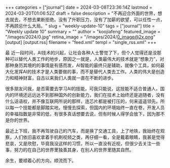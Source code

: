 +++
categories = ["journal"]
date = 2024-03-08T23:36:14Z
lastmod = 2024-03-20T01:06:52Z
draft = false
description = "不再迎合外面的世界，想去就去，不想去果断拒绝。没有了升职压力，没有了加薪的欲望，可以任性一点，不再顾忌什么大局。"
slug = "weekly-update-10"
tags = ["journal"]
title = "Weekly update 10"
summary = ""
author = "koojiafeng"
featured_image = "/images/2024/0.jpg"
retina_image =  "/images/2024/0_image@2x.png"
[output]
    [output.rss]
        filename = "feed.xml"
        templ = "single_rss.xml"
+++
<p class="has-dropcap">
<span aria-labelledby="word--first" role="text">
 <span aria-hidden="true">
  <span class="dropcap">最</span>
 </span>
</span>近一段时间，AI技术的兴起，让社会各种人士警觉了下，但个人觉得还是没那种可以替代人类工作的地步，原因之一就是，人类最伟大的技术就是“想象力”，对那种身历其境的的事情是有感而发，AI智能的最终只是辅助，就像个工具，如何最大化发挥AI的技术才是人类要做的事，而不是替代人类去工作。人类的伟大是创造力和精神财富，自古以来我们人类就一直在不断的进步。
</p>
很多朋友问我，是否需要去学习AI的技能，可我只能说，这技能不适合普通人，国内的环境还远远达不到那种国外的创新能力，我们在技术上始终还是追随者，没有什么话语权，并不像互联网所说的那样，连芯片都是被打压的，何来遥遥领先。所以每一个技能都是脚踏实地，慢慢去探索，但国内的环境始终一直在卷，开发人员的幸福指数是非常的低，有很多真话想要去说，但有时候人得学会放下，因为那不是你的世界。

最近上下班，我不再驾驶自己的汽车，而是换了交通工具，上了地铁，我始终在观察，人们依旧喜欢拿着手机刷视频之类，再仔细一看，全是戴着眼睛，我甚是觉得悲哀，又是欣慰，毕竟我没这样的习惯，所以一直没有近视，但很少去关注一些事，努力的在自己的世界里独善其身，在别人的世界里随其自然。   

余生，要顺着心的方向，顺流而下。
